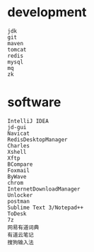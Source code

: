 # development
    jdk
    git
    maven
    tomcat
    redis
    mysql
    mq
    zk

# software
    IntelliJ IDEA
    jd-gui
    Navicat
    RedisDesktopManager
    Charles
    Xshell
    Xftp
    BCompare
    Foxmail
    ByWave
    chrom
    InternetDownloadManager
    Unlocker
    postman
    Sublime Text 3/Notepad++
    ToDesk
    7z
    网易有道词典
    有道云笔记
    搜狗输入法
